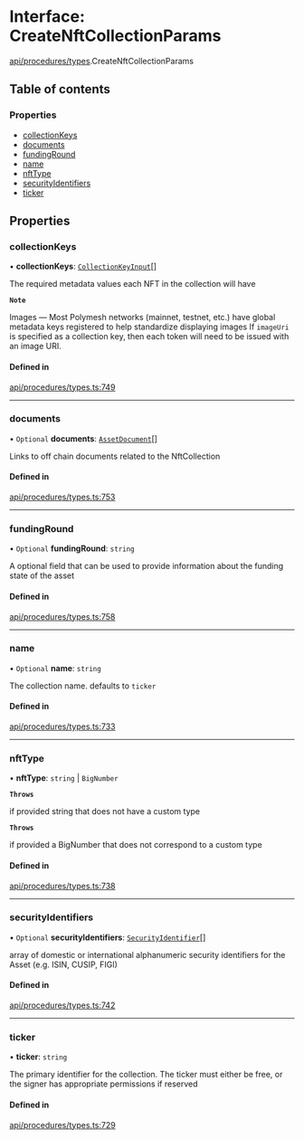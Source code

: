 # Interface: CreateNftCollectionParams

[api/procedures/types](../wiki/api.procedures.types).CreateNftCollectionParams

## Table of contents

### Properties

- [collectionKeys](../wiki/api.procedures.types.CreateNftCollectionParams#collectionkeys)
- [documents](../wiki/api.procedures.types.CreateNftCollectionParams#documents)
- [fundingRound](../wiki/api.procedures.types.CreateNftCollectionParams#fundinground)
- [name](../wiki/api.procedures.types.CreateNftCollectionParams#name)
- [nftType](../wiki/api.procedures.types.CreateNftCollectionParams#nfttype)
- [securityIdentifiers](../wiki/api.procedures.types.CreateNftCollectionParams#securityidentifiers)
- [ticker](../wiki/api.procedures.types.CreateNftCollectionParams#ticker)

## Properties

### collectionKeys

• **collectionKeys**: [`CollectionKeyInput`](../wiki/api.procedures.types#collectionkeyinput)[]

The required metadata values each NFT in the collection will have

**`Note`**

Images — Most Polymesh networks (mainnet, testnet, etc.) have global metadata keys registered to help standardize displaying images
If `imageUri` is specified as a collection key, then each token will need to be issued with an image URI.

#### Defined in

[api/procedures/types.ts:749](https://github.com/PolymeshAssociation/polymesh-sdk/blob/88db4a91/src/api/procedures/types.ts#L749)

___

### documents

• `Optional` **documents**: [`AssetDocument`](../wiki/api.entities.Asset.types.AssetDocument)[]

Links to off chain documents related to the NftCollection

#### Defined in

[api/procedures/types.ts:753](https://github.com/PolymeshAssociation/polymesh-sdk/blob/88db4a91/src/api/procedures/types.ts#L753)

___

### fundingRound

• `Optional` **fundingRound**: `string`

A optional field that can be used to provide information about the funding state of the asset

#### Defined in

[api/procedures/types.ts:758](https://github.com/PolymeshAssociation/polymesh-sdk/blob/88db4a91/src/api/procedures/types.ts#L758)

___

### name

• `Optional` **name**: `string`

The collection name. defaults to `ticker`

#### Defined in

[api/procedures/types.ts:733](https://github.com/PolymeshAssociation/polymesh-sdk/blob/88db4a91/src/api/procedures/types.ts#L733)

___

### nftType

• **nftType**: `string` \| `BigNumber`

**`Throws`**

if provided string that does not have a custom type

**`Throws`**

if provided a BigNumber that does not correspond to a custom type

#### Defined in

[api/procedures/types.ts:738](https://github.com/PolymeshAssociation/polymesh-sdk/blob/88db4a91/src/api/procedures/types.ts#L738)

___

### securityIdentifiers

• `Optional` **securityIdentifiers**: [`SecurityIdentifier`](../wiki/api.entities.Asset.types.SecurityIdentifier)[]

array of domestic or international alphanumeric security identifiers for the Asset (e.g. ISIN, CUSIP, FIGI)

#### Defined in

[api/procedures/types.ts:742](https://github.com/PolymeshAssociation/polymesh-sdk/blob/88db4a91/src/api/procedures/types.ts#L742)

___

### ticker

• **ticker**: `string`

The primary identifier for the collection. The ticker must either be free, or the signer has appropriate permissions if reserved

#### Defined in

[api/procedures/types.ts:729](https://github.com/PolymeshAssociation/polymesh-sdk/blob/88db4a91/src/api/procedures/types.ts#L729)
